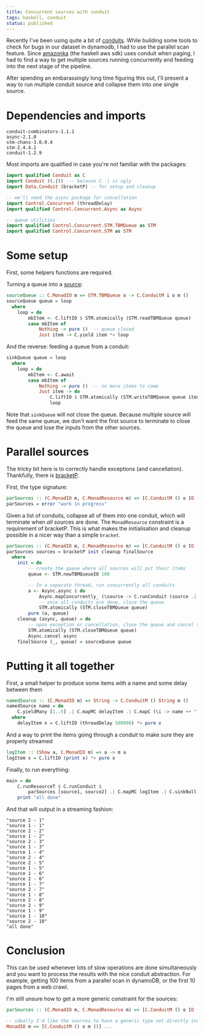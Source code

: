 ```yaml
---
title: Concurrent sources with conduit
tags: haskell, conduit
status: published
---
```


Recently I've been using quite a bit of [conduits](http://hackage.haskell.org/package/conduit). While building some tools to check for bugs in our dataset in dynamodb, I had to use the parallel scan feature. Since [amazonka](https://hackage.haskell.org/package/amazonka) (the haskell aws sdk) uses conduit when paging, I had to find a way to get multiple sources running concurrently and feeding into the next stage of the pipeline.

After spending an embarassingly long time figuring this out, I'll present a way to run multiple conduit source and collapse them into one single source.

# Dependencies and imports

```
conduit-combinators-1.1.1
async-2.1.0
stm-chans-3.0.0.4
stm-2.4.4.1
conduit-1.2.9
```

Most imports are qualified in case you're not familiar with the packages:

```haskell
import qualified Conduit as C
import Conduit ((.|))  -- because C..| is ugly
import Data.Conduit (bracketP) -- for setup and cleanup

-- we'll need the async package for cancellation
import Control.Concurrent (threadDelay)
import qualified Control.Concurrent.Async as Async

-- queue utilities
import qualified Control.Concurrent.STM.TBMQueue as STM
import qualified Control.Concurrent.STM as STM

```

# Some setup

First, some helpers functions are required.

Turning a queue into a [source](http://hackage.haskell.org/package/conduit-1.2.9/docs/Data-Conduit.html#t:Source):
```haskell
sourceQueue :: C.MonadIO m => STM.TBMQueue o -> C.ConduitM i o m ()
sourceQueue queue = loop
  where
    loop = do
        mbItem <- C.liftIO $ STM.atomically (STM.readTBMQueue queue)
        case mbItem of
            Nothing -> pure ()  -- queue closed
            Just item -> C.yield item *> loop
```

And the reverse: feeding a queue from a conduit:

```haskell
sinkQueue queue = loop
  where
    loop = do
        mbItem <- C.await
        case mbItem of
            Nothing -> pure ()  -- no more items to come
            Just item -> do
                C.liftIO $ STM.atomically (STM.writeTBMQueue queue item)
                loop
```

Note that `sinkQueue` will not close the queue. Because multiple source will feed the same queue, we don't want the first source to terminate to close the queue and lose the inputs from the other sources.


# Parallel sources

The tricky bit here is to correctly handle exceptions (and cancellation). Thankfully, there is [bracketP](http://hackage.haskell.org/package/conduit-1.2.9/docs/Data-Conduit.html#v:bracketP).

First, the type signature:
```haskell
parSources :: (C.MonadIO m, C.MonadResource m) => [C.ConduitM () o IO ()] -> C.ConduitM () o m ()
parSources = error "work in progress"
```

Given a list of conduits, collapse all of them into one conduit, which will terminate when *all* sources are done.
The `MonadResource` constraint is a requirement of bracketP. This is what makes the initialisation and cleanup possible in a nicer way than a simple `bracket`.


```haskell
parSources :: (C.MonadIO m, C.MonadResource m) => [C.ConduitM () o IO ()] -> C.ConduitM () o m ()
parSources sources = bracketP init cleanup finalSource
  where
    init = do
        -- create the queue where all sources will put their items
        queue <- STM.newTBMQueueIO 100

        -- In a separate thread, run concurrently all conduits
        a <- Async.async $ do
            Async.mapConcurrently_ (\source -> C.runConduit (source .| sinkQueue queue)) sources
            -- once all conduits are done, close the queue
            STM.atomically (STM.closeTBMQueue queue)
        pure (a, queue)
    cleanup (async, queue) = do
        -- upon exception or cancellation, close the queue and cancel the threads
        STM.atomically (STM.closeTBMQueue queue)
        Async.cancel async
    finalSource (_, queue) = sourceQueue queue
```


# Putting it all together

First, a small helper to produce some items with a name and some delay between them

```haskell
namedSource :: (C.MonadIO m) => String -> C.ConduitM () String m ()
namedSource name = do
    C.yieldMany [1..5] .| C.mapMC delayItem .| C.mapC (\i -> name ++ " - " ++ show i)
  where
    delayItem x = C.liftIO (threadDelay 500000) *> pure x
```

And a way to print the items going through a conduit to make sure they are properly streamed

```haskell
logItem :: (Show a, C.MonadIO m) => a -> m a
logItem x = C.liftIO (print x) *> pure x
```

Finally, to run everything:

```haskell
main = do
    C.runResourceT $ C.runConduit $
        parSources [source1, source2] .| C.mapMC logItem .| C.sinkNull
    print "all done"
```

And that will output in a streaming fashion:

```
"source 2 - 1"
"source 1 - 1"
"source 2 - 2"
"source 1 - 2"
"source 2 - 3"
"source 1 - 3"
"source 1 - 4"
"source 2 - 4"
"source 2 - 5"
"source 1 - 5"
"source 1 - 6"
"source 2 - 6"
"source 1 - 7"
"source 2 - 7"
"source 1 - 8"
"source 2 - 8"
"source 2 - 9"
"source 1 - 9"
"source 1 - 10"
"source 2 - 10"
"all done"
```

# Conclusion
This can be used whenever lots of slow operations are done simultaneously and you want to process the results with the nice conduit abstraction. For example, getting 100 items from a parallel scan in dynamoDB, or the first 10 pages from a web crawl.

I'm still unsure how to get a more generic constraint for the sources:

```haskell
parSources :: (C.MonadIO m, C.MonadResource m) => [C.ConduitM () o IO ()] -> C.ConduitM () o m ()

-- ideally I'd like the sources to have a generic type not directly involving IO:
MonadIO m => [C.ConduitM () o m ()] ...
```
